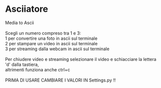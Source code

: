 # Asciiatore
Media to Ascii<br />
<br />
Scegli un numero compreso tra 1 e 3:<br />
1 per convertire una foto in ascii sul terminale<br />
2 per stampare un video in ascii sul terminale<br />
3 per streaming dalla webcam in ascii sul terminale<br />
<br />
Per chiudere video e streaming selezionare il video e schiacciare la lettera 'd' dalla tastiera, <br />
altrimenti funziona anche ctrl+c
<br /><br />
PRIMA DI USARE CAMBIARE I VALORI IN Settings.py !!
